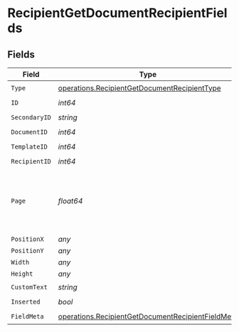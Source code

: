# RecipientGetDocumentRecipientFields


## Fields

| Field                                                                                                                  | Type                                                                                                                   | Required                                                                                                               | Description                                                                                                            |
| ---------------------------------------------------------------------------------------------------------------------- | ---------------------------------------------------------------------------------------------------------------------- | ---------------------------------------------------------------------------------------------------------------------- | ---------------------------------------------------------------------------------------------------------------------- |
| `Type`                                                                                                                 | [operations.RecipientGetDocumentRecipientType](../../models/operations/recipientgetdocumentrecipienttype.md)           | :heavy_check_mark:                                                                                                     | N/A                                                                                                                    |
| `ID`                                                                                                                   | *int64*                                                                                                                | :heavy_check_mark:                                                                                                     | N/A                                                                                                                    |
| `SecondaryID`                                                                                                          | *string*                                                                                                               | :heavy_check_mark:                                                                                                     | N/A                                                                                                                    |
| `DocumentID`                                                                                                           | *int64*                                                                                                                | :heavy_check_mark:                                                                                                     | N/A                                                                                                                    |
| `TemplateID`                                                                                                           | *int64*                                                                                                                | :heavy_check_mark:                                                                                                     | N/A                                                                                                                    |
| `RecipientID`                                                                                                          | *int64*                                                                                                                | :heavy_check_mark:                                                                                                     | N/A                                                                                                                    |
| `Page`                                                                                                                 | *float64*                                                                                                              | :heavy_check_mark:                                                                                                     | The page number of the field on the document. Starts from 1.                                                           |
| `PositionX`                                                                                                            | *any*                                                                                                                  | :heavy_minus_sign:                                                                                                     | N/A                                                                                                                    |
| `PositionY`                                                                                                            | *any*                                                                                                                  | :heavy_minus_sign:                                                                                                     | N/A                                                                                                                    |
| `Width`                                                                                                                | *any*                                                                                                                  | :heavy_minus_sign:                                                                                                     | N/A                                                                                                                    |
| `Height`                                                                                                               | *any*                                                                                                                  | :heavy_minus_sign:                                                                                                     | N/A                                                                                                                    |
| `CustomText`                                                                                                           | *string*                                                                                                               | :heavy_check_mark:                                                                                                     | N/A                                                                                                                    |
| `Inserted`                                                                                                             | *bool*                                                                                                                 | :heavy_check_mark:                                                                                                     | N/A                                                                                                                    |
| `FieldMeta`                                                                                                            | [operations.RecipientGetDocumentRecipientFieldMeta](../../models/operations/recipientgetdocumentrecipientfieldmeta.md) | :heavy_check_mark:                                                                                                     | N/A                                                                                                                    |